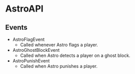 # AstroAPI
## Events
- AstroFlagEvent
  - Called whenever Astro flags a player.
- AstroGhostBlockEvent
  - Called when Astro detects a player on a ghost block.
- AstroPunishEvent
  - Called when Astro punishes a player.
